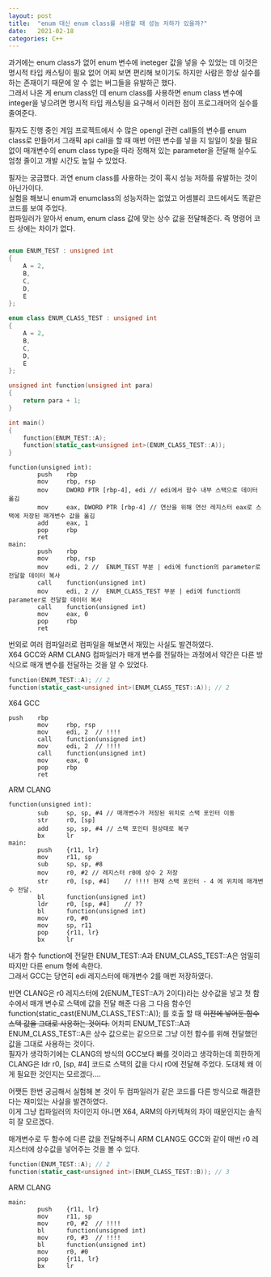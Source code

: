 ```yaml
---
layout: post
title:  "enum 대신 enum class를 사용할 때 성능 저하가 있을까?"
date:   2021-02-18
categories: C++
---
```


과거에는 enum class가 없어 enum 변수에 ineteger 값을 넣을 수 있었는 데 이것은 명시적 타입 캐스팅이 필요 없어 어찌 보면 편리해 보이기도 하지만 사람은 항상 실수를 하는 존재이기 때문에 알 수 없는 버그들을 유발하곤 했다.   
그래서 나온 게 enum class인 데 enum class를 사용하면 enum class 변수에 integer을 넣으려면 명시적 타입 캐스팅을 요구해서 이러한 점이 프로그래머의 실수를 줄여준다.   

필자도 진행 중인 게임 프로젝트에서 수 많은 opengl 관련 call들의 변수를 enum class로 만들어서 그래픽 api call을 할 때 매번 어떤 변수를 넣을 지 일일이 찾을 필요 없이 매개변수의 enum class type을 따라 정해져 있는 parameter을 전달해 실수도 엄청 줄이고 개발 시간도 높일 수 있었다.    

필자는 궁금했다. 과연 enum class를 사용하는 것이 혹시 성능 저하를 유발하는 것이 아닌가이다.    
실험을 해보니 enum과 enumclass의 성능저하는 없었고 어셈블리 코드에서도 똑같은 코드를 보여 주었다.   
컴파일러가 알아서 enum, enum class 값에 맞는 상수 값을 전달해준다. 즉 명령어 코드 상에는 차이가 없다.   

```cpp

enum ENUM_TEST : unsigned int
{
    A = 2,
    B,
    C,
    D,
    E
};

enum class ENUM_CLASS_TEST : unsigned int
{
    A = 2,
    B,
    C,
    D,
    E
};

unsigned int function(unsigned int para)
{
    return para + 1;
}

int main()
{
    function(ENUM_TEST::A);
    function(static_cast<unsigned int>(ENUM_CLASS_TEST::A));
}

```


```
function(unsigned int):
        push    rbp
        mov     rbp, rsp
        mov     DWORD PTR [rbp-4], edi // edi에서 함수 내부 스택으로 데이터 옮김
        mov     eax, DWORD PTR [rbp-4] // 연산을 위해 연산 레지스터 eax로 스택에 저장된 매개변수 값을 옮김
        add     eax, 1
        pop     rbp
        ret
main:
        push    rbp
        mov     rbp, rsp
        mov     edi, 2 //  ENUM_TEST 부분 | edi에 function의 parameter로 전달할 데이터 복사
        call    function(unsigned int)
        mov     edi, 2 //  ENUM_CLASS_TEST 부분 | edi에 function의 parameter로 전달할 데이터 복사
        call    function(unsigned int)
        mov     eax, 0
        pop     rbp
        ret
```   


번외로 여러 컴파일러로 컴파일을 해보면서 재밌는 사실도 발견하였다.   
X64 GCC와 ARM CLANG 컴파일러가 매개 변수를 전달하는 과정에서 약간은 다른 방식으로 매개 변수를 전달하는 것을 알 수 있었다.   

```cpp
function(ENUM_TEST::A); // 2
function(static_cast<unsigned int>(ENUM_CLASS_TEST::A)); // 2
```   


X64 GCC
```
push    rbp
        mov     rbp, rsp
        mov     edi, 2  // !!!!
        call    function(unsigned int)
        mov     edi, 2  // !!!!
        call    function(unsigned int)
        mov     eax, 0
        pop     rbp
        ret
```   

ARM CLANG
```
function(unsigned int):
        sub     sp, sp, #4 // 매개변수가 저장된 위치로 스택 포인터 이동
        str     r0, [sp]
        add     sp, sp, #4 // 스택 포인터 원상태로 복구
        bx      lr
main:
        push    {r11, lr}
        mov     r11, sp
        sub     sp, sp, #8
        mov     r0, #2 // 레지스터 r0에 상수 2 저장
        str     r0, [sp, #4]    // !!!! 현재 스택 포인터 - 4 에 위치에 매개변수 전달.
        bl      function(unsigned int)
        ldr     r0, [sp, #4]    // ??
        bl      function(unsigned int)
        mov     r0, #0
        mov     sp, r11
        pop     {r11, lr}
        bx      lr
```

내가 함수 function에 전달한 ENUM_TEST::A과 ENUM_CLASS_TEST::A은 엄밀히 따지만 다른 enum 형에 속한다.     
그래서 GCC는 당연히 edi 레지스터에 매개변수 2를 매번 저장하였다.      

반면 CLANG은 r0 레지스터에 2(ENUM_TEST::A가 2이다)라는 상수값을 넣고 첫 함수에서 매개 변수로 스택에 값을 전달 해준 다음 그 다음 함수인 function(static_cast<unsigned int>(ENUM_CLASS_TEST::A)); 를 호출 할 때 ~~이전에 넣어둔 함수 스택 값을 그대로 사용하는 것이다.~~ 어차피 ENUM_TEST::A과 ENUM_CLASS_TEST::A은 상수 값으로는 같으므로 그냥 이전 함수를 위해 전달했던 값을 그대로 사용하는 것이다.       
필자가 생각하기에는 CLANG의 방식의 GCC보다 빠를 것이라고 생각하는데 희한하게 CLANG은 ldr     r0, [sp, #4] 코드로 스택의 값을 다시 r0에 전달해 주었다. 도대체 왜 이게 필요한 것인지는 모르겠다....    

어쨋든 한번 궁금해서 실험해 본 것이 두 컴파일러가 같은 코드를 다른 방식으로 해결한다는 재미있는 사실을 발견하였다.   
이게 그냥 컴파일러의 차이인지 아니면 X64, ARM의 아키텍쳐의 차이 때문인지는 솔직히 잘 모르겠다.   

매개변수로 두 함수에 다른 값을 전달해주니 ARM CLANG도 GCC와 같이 매번 r0 레지스터에 상수값을 넣어주는 것을 볼 수 있다.   
```cpp
function(ENUM_TEST::A); // 2
function(static_cast<unsigned int>(ENUM_CLASS_TEST::B)); // 3
```   

ARM CLANG
```
main:
        push    {r11, lr}
        mov     r11, sp
        mov     r0, #2  // !!!!
        bl      function(unsigned int)
        mov     r0, #3  // !!!!
        bl      function(unsigned int)
        mov     r0, #0
        pop     {r11, lr}
        bx      lr
```
